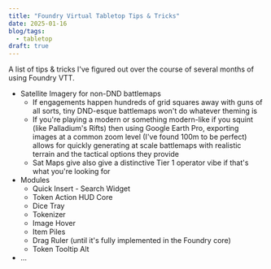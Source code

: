 ```yaml
---
title: "Foundry Virtual Tabletop Tips & Tricks"
date: 2025-01-16
blog/tags:
  - tabletop
draft: true
---
```


A list of tips & tricks I've figured out over the course of several months of using Foundry VTT.

<!--more-->

- Satellite Imagery for non-DND battlemaps
  - If engagements happen hundreds of grid squares away with guns of all sorts, tiny DND-esque battlemaps won't do whatever theming is
  - If you're playing a modern or something modern-like if you squint (like Palladium's Rifts) then using Google Earth Pro, exporting images at a common zoom level (I've found 100m to be perfect) allows for quickly generating at scale battlemaps with realistic terrain and the tactical options they provide
  - Sat Maps give also give a distinctive Tier 1 operator vibe if that's what you're looking for  
- Modules
  - Quick Insert - Search Widget
  - Token Action HUD Core
  - Dice Tray
  - Tokenizer
  - Image Hover
  - Item Piles
  - Drag Ruler (until it's fully implemented in the Foundry core)
  - Token Tooltip Alt
- ...